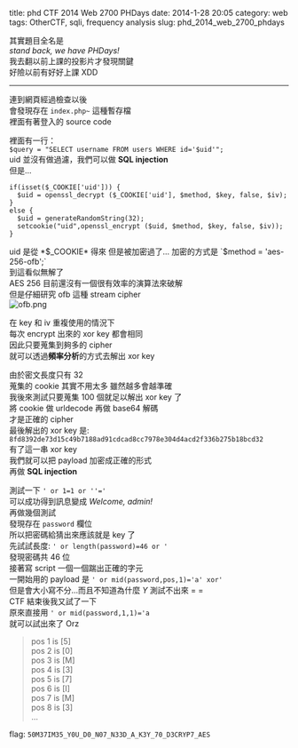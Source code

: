 title: phd CTF 2014 Web 2700 PHDays 
date: 2014-1-28 20:05
category: web
tags: OtherCTF, sqli, frequency analysis
slug: phd_2014_web_2700_phdays

其實題目全名是  
*stand back, we have PHDays!*  
我去翻以前上課的投影片才發現關鍵  
好險以前有好好上課 XDD  
* * *

連到網頁經過檢查以後  
會發現存在 `index.php~` 這種暫存檔  
裡面有著登入的 source code  

裡面有一行：  
`$query = "SELECT username FROM users WHERE id='$uid'";`  
uid 並沒有做過濾，我們可以做 **SQL injection**  
但是...  

```
if(isset($_COOKIE['uid'])) {
  $uid = openssl_decrypt ($_COOKIE['uid'], $method, $key, false, $iv);
}
else {
  $uid = generateRandomString(32);
  setcookie("uid",openssl_encrypt ($uid, $method, $key, false, $iv));
}
```

uid 是從 *$_COOKIE* 得來  
但是被加密過了...  
加密的方式是 `$method = 'aes-256-ofb';`  
到這看似無解了  
AES 256 目前還沒有一個很有效率的演算法來破解  
但是仔細研究 ofb 這種 stream cipher  
![ofb.png]({filename}/images/phd_2014_phdays_1.png)  

在 key 和 iv 重複使用的情況下  
每次 encrypt 出來的 xor key 都會相同  
因此只要蒐集到夠多的 cipher  
就可以透過**頻率分析**的方式去解出 xor key  

由於密文長度只有 32  
蒐集的 cookie 其實不用太多 雖然越多會越準確  
我後來測試只要蒐集 100 個就足以解出 xor key 了  
將 cookie 做 urldecode 再做 base64 解碼  
才是正確的 cipher  
最後解出的 xor key 是: `8fd8392de73d15c49b7188ad91cdcad8cc7978e304d4acd2f336b275b18bcd32`  
有了這一串 xor key  
我們就可以把 payload 加密成正確的形式  
再做 **SQL injection**  

測試一下 `' or 1=1 or ''='`  
可以成功得到訊息變成 *Welcome, admin!*  
再做幾個測試  
發現存在 `password` 欄位  
所以把密碼給猜出來應該就是 key 了  
先試試長度: `' or length(password)=46 or '`  
發現密碼共 46 位  
接著寫 script 一個一個踹出正確的字元  
一開始用的 payload 是 `' or mid(password,pos,1)='a' xor'`  
但是會大小寫不分...而且不知道為什麼 *Y* 測試不出來 = =  
CTF 結束後我又試了一下  
原來直接用 `' or mid(password,1,1)='a`  
就可以試出來了 Orz  

> pos 1 is [5]  
> pos 2 is [0]  
> pos 3 is [M]  
> pos 4 is [3]  
> pos 5 is [7]  
> pos 6 is [I]  
> pos 7 is [M]  
> pos 8 is [3]  
> ...  

flag: `50M37IM35_Y0U_D0_N07_N33D_A_K3Y_70_D3CRYP7_AES`  
